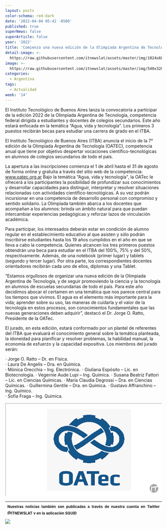 ```yaml
---
layout: posts
color-schema: red-dark
date: '2022-04-04 05:42 -0500'
published: true
superNews: false
superArticle: false
year: '2022'
title: 'Comienza una nueva edición de la Olimpíada Argentina de Tecnología (OATec) '
detail-image: >-
  https://raw.githubusercontent.com/itnewslat/assets/master/img/1024x680/oatec-g.jpg
image: >-
  https://raw.githubusercontent.com/itnewslat/assets/master/img/540x320/oatec-p.jpg
categories:
  - Argentina
tags:
  - Actualidad
week: '14'
---
```

El Instituto Tecnológico de Buenos Aires lanza la convocatoria a participar de la edición 2022 de la Olimpíada Argentina de Tecnología, competencia federal dirigida a estudiantes y docentes de colegios secundarios. Este año estará enfocada en la temática “Agua, vida y tecnología". Los primeros 3 puestos recibirán becas para estudiar una carrera de grado en el ITBA. 

El Instituto Tecnológico de Buenos Aires (ITBA) anuncia el inicio de la 7° edición de la Olimpíada Argentina de Tecnología (OATEC), competencia anual que tiene por objetivo despertar vocaciones científico-tecnológicas en alumnos de colegios secundarios de todo el país. 

La apertura a las inscripciones comienza el 1 de abril hasta el 31 de agosto de forma online y gratuita a través del sitio web de la competencia: www.oatec.org.ar 
Bajo la temática “Agua, vida y tecnología", la OATec le ofrecerá a los participantes la posibilidad de profundizar sus conocimientos y desarrollar capacidades para distinguir, interpretar y resolver situaciones relacionadas con actividades científico-tecnológicas. A su vez podrán incursionar en una competencia de desarrollo personal con compromiso y sentido solidario. La Olimpíada también abarca a los docentes que acompañan a los alumnos: brinda un ámbito natural para que puedan intercambiar experiencias pedagógicas y reforzar lazos de vinculación académica. 

Para participar, los interesados deberán estar en condición de alumno regular en el establecimiento educativo al que asisten y sólo podrán inscribirse estudiantes hasta los 19 años cumplidos en el año en que se lleva a cabo la competencia. Quienes alcancen los tres primeros puestos obtendrán una beca para estudiar en el ITBA del 100%, 75% y del 50%, respectivamente. Además, de una notebook (primer lugar) y tablets (segundo y tercer lugar). Por otra parte, los correspondientes docentes orientadores recibirán cada uno de ellos, diplomas y una Tablet. 

“Estamos orgullosos de organizar una nueva edición de la Olimpiada Argentina de Tecnología, y de seguir promoviendo la ciencia y la tecnología en alumnos de escuelas secundarias de todo el país. Para este año decidimos abocar el certamen en una temática que nos parece central para los tiempos que vivimos. El agua es el elemento más importante para la vida; aprender sobre su uso, las maneras de cuidarla y el valor de la tecnología en estos procesos, son conocimientos fundamentales que las nuevas generaciones deben adquirir”, destacó el Dr. Jorge O. Ratto, Presidente de la OATec. 

El jurado, en esta edición, estará conformado por un plantel de referentes del ITBA que evaluará el conocimiento general sobre la temática planteada, la idoneidad para planificar y resolver problemas, la habilidad manual, la economía de esfuerzo y la capacidad expositiva. Los miembros del jurado serán: 

·       Jorge O. Ratto – Dr. en Física.  
·       Laura De Angelis – Dra. en Química.  
·       Mónica Orecchia – Ing. Electrónica.  
·       Giuliana Espósito – Lic. en Biotecnología. 
·       Vegernie Aude Lupi – Ing. Química. 
·       Susana Beatriz Fattori – Lic. en Ciencias Químicas. 
·       María Claudia Degrossi – Dra. en Ciencias Químicas. 
·       Guillermina Gentile – Dra. en Química. 
·       Gustavo Affranchino – Ing. Químico.  
·       Sofía Fraga – Ing. Química. 

![](https://raw.githubusercontent.com/itnewslat/assets/master/img/540x320/oatec-p.jpg)

<table style="height: 42px;" width="569">
<tbody>
<tr>
<td style="text-align: justify;"><sub><strong>Nuestras noticias también son publicadas a través de nuestra cuenta en Twitter <a href="https://twitter.com/itnewslat?lang=es">@ITNEWSLAT</a> y en la aplicación <a href="https://squidapp.co/en/">SQUID</a></strong></sub></td>
</tr>
</tbody>
</table>

<img src="https://tracker.metricool.com/c3po.jpg?hash=56f88a41e39ab42c063cc51676587a04"/>